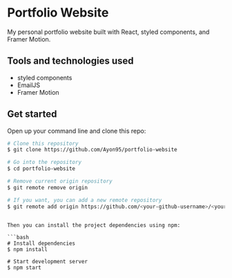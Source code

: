 # Portfolio Website

My personal portfolio website built with React, styled components, and Framer Motion.


## Tools and technologies used

- styled components
- EmailJS
- Framer Motion

## Get started

Open up your command line and clone this repo:

```bash
# Clone this repository
$ git clone https://github.com/Ayon95/portfolio-website

# Go into the repository
$ cd portfolio-website

# Remove current origin repository
$ git remote remove origin

# If you want, you can add a new remote repository
$ git remote add origin https://github.com/<your-github-username>/<your-repo-name>.git
```
```

Then you can install the project dependencies using npm:

```bash
# Install dependencies
$ npm install

# Start development server
$ npm start
```

